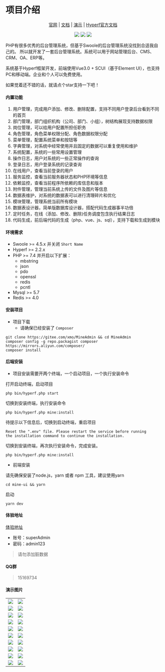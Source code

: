 # 项目介绍

<p align="center">
    <a href="https://www.mineadmin.com" target="_blank">官网</a> |
    <a href="https://doc.mineadmin.com" target="_blank">文档</a> | 
    <a href="https://demo.mineadmin.com" target="_blank">演示</a> |
    <a href="https://hyperf.wiki/2.2/#/" target="_blank">Hyperf官方文档</a> 
</p>

<p align="center">
    <img src="https://gitee.com/xmo/MineAdmin/badge/star.svg?theme=dark" />
    <img src="https://svg.hamm.cn/badge.svg?key=License&value=Apache-2.0&color=da4a00" />
    <img src="https://svg.hamm.cn/badge.svg?key=MineAdmin&value=v0.3.6" />
</p>
PHP有很多优秀的后台管理系统，但基于Swoole的后台管理系统没找到合适我自己的。
所以就开发了一套后台管理系统。系统可以用于网站管理后台、CMS、CRM、OA、ERP等。

系统基于Hyperf框架开发，前端使用Vue3.0 + SCUI（基于Element UI），也支持PC和移动端。企业和个人可以免费使用。

如果觉着还不错的话，就请点个star支持一下吧！


#### 内置功能

1.  用户管理，完成用户添加、修改、删除配置，支持不同用户登录后台看到不同的首页
2.  部门管理，部门组织机构（公司、部门、小组），树结构展现支持数据权限
3.  岗位管理，可以给用户配置所担任职务
4.  角色管理，角色菜单权限分配、角色数据权限分配
5.  菜单管理，配置系统菜单和按钮等
6.  字典管理，对系统中经常使用并且固定的数据可以重复使用和维护
7.  系统配置，系统的一些常用设置管理
8.  操作日志，用户对系统的一些正常操作的查询
9.  登录日志，用户登录系统的记录查询
10. 在线用户，查看当前登录的用户
11. 服务监控，查看当前服务器状态和PHP环境等信息
12. 依赖监控，查看当前程序所依赖的库信息和版本
13. 附件管理，管理当前系统上传的文件及图片等信息
14. 数据表维护，对系统的数据表可以进行清理碎片和优化
15. 模块管理，管理系统当前所有模块
16. 数据表设计器，简单版数据库设计器，搭配代码生成器事半功倍
17. 定时任务，在线（添加、修改、删除)任务调度包含执行结果日志
18. 代码生成，前后端代码的生成（php、vue、js、sql），支持下载和生成到模块

#### 环境需求

- Swoole >= 4.5.x 并关闭 `Short Name`
- Hyperf >= 2.2.x
- PHP >= 7.4 并开启以下扩展：
    - mbstring
    - json
    - pdo
    - openssl
    - redis
    - pcntl
- Mysql >= 5.7
- Redis >= 4.0


#### 安装项目

- 项目下载
  - 请确保已经安装了 `Composer`
```shell
git clone https://gitee.com/xmo/MineAdmin && cd MineAdmin
composer config -g repo.packagist composer https://mirrors.aliyun.com/composer/
composer install
```

#### 后端安装
 - 项目安装需要开两个终端，一个启动项目，一个执行安装命令

打开启动终端，启动项目
```shell
php bin/hyperf.php start
```
切换到安装终端，执行安装命令
```shell
php bin/hyperf.php mine:install
```
待提示以下信息后，切换到启动终端，重启项目
```shell
Reset the ".env" file. Please restart the service before running 
the installation command to continue the installation.
```
切换到安装终端，再次执行安装命令，完成安装。
```shell
php bin/hyperf.php mine:install
```

- 前端安装

请先确保安装了node.js，yarn 或者 npm 工具，建议使用yarn
```shell
cd mine-ui && yarn
```
启动
```shell
yarn dev
```



#### 体验地址

[体验地址](https://demo.mineadmin.com)
- 账号：superAdmin
- 密码：admin123

> 请勿添加脏数据

#### QQ群

> 15169734

#### 演示图片
<table>
    <tr>
        <td><img src="https://z3.ax1x.com/2021/08/17/f4n3tA.png"></td>
        <td><img src="https://z3.ax1x.com/2021/08/17/f4nKmD.png"></td>
    </tr>
    <tr>
        <td><img src="https://z3.ax1x.com/2021/08/17/f4n1kd.png"></td>
        <td><img src="https://z3.ax1x.com/2021/08/17/f4nQTH.png"></td>
    </tr>
    <tr>
        <td><img src="https://z3.ax1x.com/2021/08/17/f4nM0e.png"></td>
        <td><img src="https://z3.ax1x.com/2021/08/17/f4n8fI.png"></td>
    </tr>
    <tr>
        <td><img src="https://z3.ax1x.com/2021/08/17/f4nJpt.png"></td>
        <td><img src="https://z3.ax1x.com/2021/08/17/f4nY1P.png"></td>
    </tr>
    <tr>
        <td><img src="https://z3.ax1x.com/2021/08/17/f4nt6f.png"></td>
        <td><img src="https://z3.ax1x.com/2021/08/17/f4nNX8.png"></td>
    </tr>
     <tr>
        <td><img src="https://z3.ax1x.com/2021/08/17/f4nw7Q.png"></td>
        <td><img src="https://z3.ax1x.com/2021/08/17/f4nanS.png"></td>
    </tr>
    <tr>
        <td><img src="https://z3.ax1x.com/2021/08/17/f4nBkj.png"></td>
        <td><img src="https://z3.ax1x.com/2021/08/17/f4nrhn.png"></td>
    </tr>
    <tr>
        <td><img src="https://z3.ax1x.com/2021/08/17/f4nDts.png"></td>
        <td><img src="https://z3.ax1x.com/2021/08/17/f4nypq.png"></td>
    </tr>
    <tr>
        <td><img src="https://z3.ax1x.com/2021/08/17/f4n610.png"></td>
        <td><img src="https://z3.ax1x.com/2021/08/17/f4ngXT.png"></td>
    </tr>
    <tr>
        <td><img src="https://z3.ax1x.com/2021/08/17/f4nccV.png"></td>
        <td><img src="https://z3.ax1x.com/2021/08/17/f4nRnU.png"></td>
    </tr>
</table>